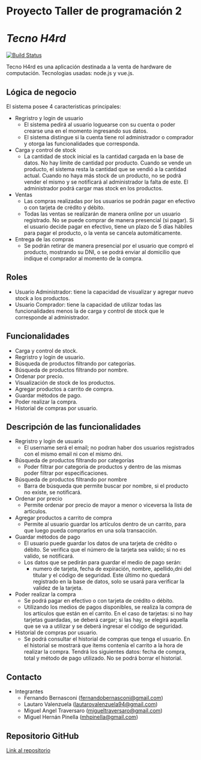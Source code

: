 # Proyecto Taller de programación 2
# _Tecno H4rd_


[![Build Status][1]](https://github.com/Dephros/Tecno-H4rd)

Tecno H4rd es una aplicación destinada a la venta de hardware de computación.
Tecnologias usadas: node.js y vue.js.

## Lógica de negocio
El sistema posee 4 caracteristicas principales:

- Regristro y login de usuario
    - El sistema pedirá al usuario loguearse con su cuenta o poder crearse una en el momento ingresando sus datos.
    - El sistema distingue si la cuenta tiene rol administrador o comprador y otorga las funcionalidades que corresponda.
- Carga y control de stock
    - La cantidad de stock inicial es la cantidad cargada en la base de datos. No hay límite de cantidad por producto. Cuando se vende un producto, el sistema resta la cantidad       que se vendió a la cantidad actual. Cuando no haya más stock de un producto, no se podrá vender el mismo y se notificará al administrador la falta de este. El                   administrador podrá cargar mas stock en los productos.
- Ventas
    - Las compras realizadas por los usuarios se podrán pagar en efectivo o con tarjeta de crédito y débito.
    - Todas las ventas se realizarán de manera online por un usuario registrado. No se puede comprar de manera presencial (si pagar). Si el usuario decide pagar en efectivo,           tiene un plazo de 5 días hábiles para pagar el producto, o la venta se cancela automáticamente.
- Entrega de las compras
    - Se podrán retirar de manera presencial por el usuario que compró el producto, mostrando su DNI, o se podrá enviar al domicilio que indique el comprador al momento de la         compra.

## Roles
- Usuario Administrador: tiene la capacidad de visualizar y agregar nuevo stock a los productos.
- Usuario Comprador: tiene la capacidad de utilizar todas las funcionalidades menos la de carga y control de stock que le corresponde al administrador.

## Funcionalidades

- Carga y control de stock.
- Regristro y login de usuario.
- Búsqueda de productos filtrando por categorías.
- Búsqueda de productos filtrando por nombre.
- Ordenar por precio.
- Visualización de stock de los productos.
- Agregar productos a carrito de compra.
- Guardar métodos de pago.
- Poder realizar la compra.
- Historial de compras por usuario.

## Descripción de las funcionalidades

- Regristro y login de usuario
     - El username será el email; no podran haber dos usuarios registrados con el mismo email ni con el mismo dni.
- Búsqueda de productos filtrando por categorías
    - Poder filtrar por categoría de productos y dentro de las mismas poder filtrar por especificaciones.
- Búsqueda de productos filtrando por nombre
    - Barra de búsqueda que permite buscar por nombre, si el producto no existe, se notificará.
- Ordenar por precio
    - Permite ordenar por precio de mayor a menor o viceversa la lista de artículos.
- Agregar productos a carrito de compra
    - Permite al usuario guardar los artículos dentro de un carrito, para que luego pueda comprarlos en una sola transacción.
- Guardar métodos de pago
    - El usuario puede guardar los datos de una tarjeta de crédito o débito. Se verifica que el número de la tarjeta sea valido; si no es valido, se notificará.
    - Los datos que se pedirán para guardar el medio de pago serán:
        - numero de tarjeta, fecha de expiración, nombre, apellido,dni del titular y el código de seguridad. Este último no quedará registrado en la base de datos, solo se usará           para verificar la validez de la tarjeta.
- Poder realizar la compra
   - Se podrá pagar en efectivo o con tarjeta de crédito o débito.
   - Utilizando los medios de pagos disponibles, se realiza la compra de los artículos que están en el carrito. En el caso de tarjetas: si no hay tarjetas guardadas, se deberá        cargar; si las hay, se elegirá aquella que se va a utilizar y se deberá ingresar el código de seguridad.
- Historial de compras por usuario.
    - Se podrá consultar el historial de compras que tenga el usuario. En el historial se mostrará que ítems contenía el carrito a la hora de realizar la compra. Tendrá los           siguientes datos: fecha de compra, total y método de pago utilizado. No se podrá borrar el historial.

## Contacto

- Integrantes
    - Fernando Bernasconi (fernandobernasconi@gmail.com)
    - Lautaro Valenzuela (lautarovalenzuela94@gmail.com)
    - Miguel Angel Traversaro (migueltraversaro@gmail.com)
    - Miguel Hernán Pinella (mhpinella@gmail.com)

## Repositorio GitHub

[Link al repositorio](https://github.com/Dephros/Tecno-H4rd)

[1]:https://icon-library.com/images/github-icon-for-resume/github-icon-for-resume-14.jpg
